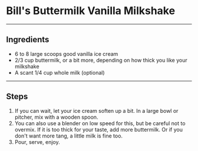 # Bill's Buttermilk Vanilla Milkshake

---

## Ingredients

* 6 to 8 large scoops good vanilla ice cream
* 2/3 cup buttermilk, or a bit more, depending on how thick you like your milkshake
* A scant 1/4 cup whole milk (optional)

---

## Steps

1.  If you can wait, let your ice cream soften up a bit. In a large bowl or pitcher, mix with a wooden spoon.
2.  You can also use a blender on low speed for this, but be careful not to overmix. If it is too thick for your taste, add more buttermilk. Or if you don't want more tang, a little milk is fine too.
3.  Pour, serve, enjoy.